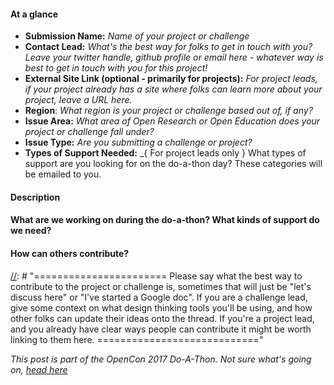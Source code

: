 
[//]: # "=======================
Even if you know Github well, we suggest you read this. Anything between these lines you can leave or delete, as they won't display anyway when you post (you can check this via Preview changes). They're here to help you complete issues quickly and in a way that will help other participants. If you're posting a new project, or challenge. We suggest you fill out the Google Forms first.
============================"

#### At a glance

[//]: # "=======================
Please paste the metadata you received after submitting your project or challenge in your Google Form exactly as we sent it to you. You can delete what's there now, it's just there
============================"

* **Submission Name:** _Name of your project or challenge_
* **Contact Lead:** _What's the best way for folks to get in touch with you? Leave your twitter handle, github profile or email here - whatever way is best to get in touch with you for this project!_
* **External Site Link (optional - primarily for projects):** _For project leads, if your project already has a site where folks can learn more about your project, leave a URL here._
* **Region**: _What region is your project or challenge based out of, if any?_
* **Issue Area:** _What area of Open Research or Open Education does your project or challenge fall under?_
* **Issue Type:** _Are you submitting a challenge or project?_
* **Types of Support Needed:** _{ For project leads only } What types of support are you looking for on the do-a-thon day? These categories will be emailed to you. 

#### Description
[//]: # "=======================
Insert a paragraph providing more context for your project or challenge focuses on. For project leads, this is a good place to give some broader context about your project—beyond the scope of the do-a-thon. If you're posting a challenge, this is a good chance to say how the problem arise or why it feels relevant to you.
============================"

#### What are we working on during the do-a-thon? What kinds of support do we need?
[//]: # "=======================
For those leading projects, please give some more information about what type of support you are specifically looking to get done during the do-a-thon day.
Note: Challenge leads will not need to fill out this section and can remove it.
============================"

####  How can others contribute?
[//]: # "=======================
Please say what the best way to contribute to the project or challenge is, sometimes that will just be "let's discuss here" or "I've started a Google doc". If you are a challenge lead, give some context on what design thinking tools you'll be using, and how other folks can update their ideas onto the thread. If you're a project lead, and you already have clear ways people can contribute it might be worth linking to them here.
============================"

[//]: # "=======================
After posting your issue, the real work begins. Next you might want to:
   Tweet a link to this issue with #opencon so others can join in
   Make another issue to involve people in your work - remember to use your metadata
   Come back from time to time and update the community on your project.
You'll get an email update whenever someone interacts with your issue.
============================"

_This post is part of the OpenCon 2017 Do-A-Thon. Not sure what's going on, [head here](doathon.opencon2017.org)_
